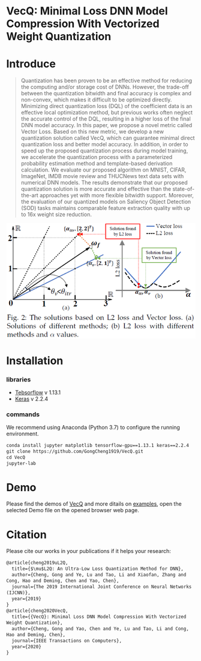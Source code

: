 # VecQ: Minimal Loss DNN Model Compression With Vectorized Weight Quantization
# Introduce
> Quantization has been proven to be an effective method for reducing the computing and/or storage cost of DNNs. However, the trade-off between the quantization bitwidth and final accuracy is complex and non-convex, which makes it difficult to be optimized directly. Minimizing direct quantization loss (DQL) of the coefficient data is an effective local optimization method, but previous works often neglect the accurate control of the DQL, resulting in a higher loss of the final DNN model accuracy. In this paper, we propose a novel metric called Vector Loss. Based on this new metric, we develop a new quantization solution called VecQ, which can guarantee minimal direct quantization loss and better model accuracy. In addition, in order to speed up the proposed quantization process during model training, we accelerate the quantization process with a parameterized probability estimation method and template-based derivation calculation. We evaluate our proposed algorithm on MNIST, CIFAR, ImageNet, IMDB movie review and THUCNews text data sets with numerical DNN models. The results demonstrate that our proposed quantization solution is more accurate and effective than the state-of-the-art approaches yet with more flexible bitwidth support. Moreover, the evaluation of our quantized models on Saliency Object Detection (SOD) tasks maintains comparable feature extraction quality with up to 16x weight size reduction.

![image](./fig2.png)


# Installation
### libraries
- [Tebsorflow](https://github.com/tensorflow/tensorflow) v 1.13.1
- [Keras](https://github.com/keras-team/keras) v 2.2.4

### commands
We recommend using Anaconda (Python 3.7) to configure the running environment.
```
conda install jupyter matplotlib tensorflow-gpu==1.13.1 keras==2.2.4
git clone https://github.com/GongCheng1919/VecQ.git
cd VecQ
jupyter-lab
```
# Demo
Please find the demos of [VecQ](./Demo.ipynb) and more ditails on [examples](./examples), open the selected Demo file on the opened browser web page.

# Citation
Please cite our works in your publications if it helps your research:
```
@article{cheng2019uL2Q,
  title={$\mu$L2Q: An Ultra-Low Loss Quantization Method for DNN},
  author={Cheng, Gong and Ye, Lu and Tao, Li and Xiaofan, Zhang and Cong, Hao and Deming, Chen and Yao, Chen},
  journal={The 2019 International Joint Conference on Neural Networks (IJCNN)},
  year={2019}
}
@article{cheng2020VecQ,
  title={{VecQ}: Minimal Loss DNN Model Compression With Vectorized Weight Quantization},
  author={Cheng, Gong and Yao, Chen and Ye, Lu and Tao, Li and Cong, Hao and Deming, Chen},
  journal={IEEE Transactions on Computers},
  year={2020}
}
```
